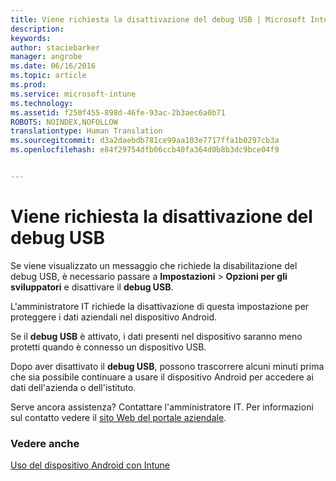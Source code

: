 ```yaml
---
title: Viene richiesta la disattivazione del debug USB | Microsoft Intune
description: 
keywords: 
author: staciebarker
manager: angrobe
ms.date: 06/16/2016
ms.topic: article
ms.prod: 
ms.service: microsoft-intune
ms.technology: 
ms.assetid: f250f455-898d-46fe-93ac-2b3aec6a0b71
ROBOTS: NOINDEX,NOFOLLOW
translationtype: Human Translation
ms.sourcegitcommit: d3a2daebdb781ce99aa103e7717ffa1b0297cb3a
ms.openlocfilehash: e84f29754dfb06ccb40fa364d0b8b3dc9bce04f9


---
```


# Viene richiesta la disattivazione del debug USB

Se viene visualizzato un messaggio che richiede la disabilitazione del debug USB, è necessario passare a **Impostazioni** > **Opzioni per gli sviluppatori** e disattivare il **debug USB**.

L'amministratore IT richiede la disattivazione di questa impostazione per proteggere i dati aziendali nel dispositivo Android.

Se il **debug USB** è attivato, i dati presenti nel dispositivo saranno meno protetti quando è connesso un dispositivo USB.

Dopo aver disattivato il **debug USB**, possono trascorrere alcuni minuti prima che sia possibile continuare a usare il dispositivo Android per accedere ai dati dell'azienda o dell'istituto.

Serve ancora assistenza? Contattare l'amministratore IT. Per informazioni sul contatto vedere il [sito Web del portale aziendale](http://portal.manage.microsoft.com).

### Vedere anche
[Uso del dispositivo Android con Intune](using-your-android-device-with-intune.md)



<!--HONumber=Aug16_HO4-->


